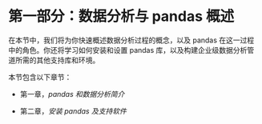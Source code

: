 # 第一部分：数据分析与 pandas 概述

在本节中，我们将为你快速概述数据分析过程的概念，以及 pandas 在这一过程中的角色。你还将学习如何安装和设置 pandas 库，以及构建企业级数据分析管道所需的其他支持库和环境。

本节包含以下章节：

+   第一章，*pandas 和数据分析简介*

+   第二章，*安装 pandas 及支持软件*
